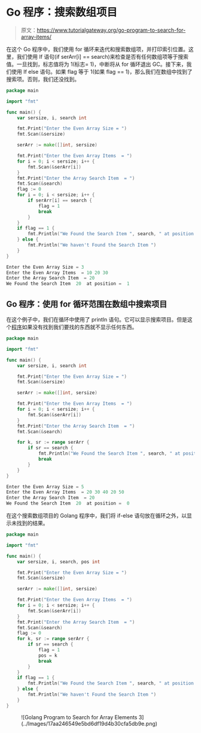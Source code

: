 # Go 程序：搜索数组项目

> 原文：<https://www.tutorialgateway.org/go-program-to-search-for-array-items/>

在这个 Go 程序中，我们使用 for 循环来迭代和搜索数组项，并打印索引位置。这里，我们使用 If 语句(if serArr[i] == search)来检查是否有任何数组项等于搜索值。一旦找到，标志值将为 1(标志= 1)，中断将从 for 循环退出 GC。接下来，我们使用 If else 语句。如果 flag 等于 1(如果 flag == 1)，那么我们在数组中找到了搜索项。否则，我们还没找到。

```go
package main

import "fmt"

func main() {
    var sersize, i, search int

    fmt.Print("Enter the Even Array Size = ")
    fmt.Scan(&sersize)

    serArr := make([]int, sersize)

    fmt.Print("Enter the Even Array Items  = ")
    for i = 0; i < sersize; i++ {
        fmt.Scan(&serArr[i])
    }
    fmt.Print("Enter the Array Search Item  = ")
    fmt.Scan(&search)
    flag := 0
    for i = 0; i < sersize; i++ {
        if serArr[i] == search {
            flag = 1
            break
        }
    }
    if flag == 1 {
        fmt.Println("We Found the Search Item ", search, " at position = ", i)
    } else {
        fmt.Println("We haven't Found the Search Item ")
    }
}
```

```go
Enter the Even Array Size = 3
Enter the Even Array Items  = 10 20 30
Enter the Array Search Item  = 20
We Found the Search Item  20  at position =  1
```

## Go 程序：使用 for 循环范围在数组中搜索项目

在这个例子中，我们在循环中使用了 println 语句。它可以显示搜索项目。但是这个[程序](https://www.tutorialgateway.org/go-programs/)如果没有找到我们要找的东西就不显示任何东西。

```go
package main

import "fmt"

func main() {
    var sersize, i, search int

    fmt.Print("Enter the Even Array Size = ")
    fmt.Scan(&sersize)

    serArr := make([]int, sersize)

    fmt.Print("Enter the Even Array Items  = ")
    for i = 0; i < sersize; i++ {
        fmt.Scan(&serArr[i])
    }
    fmt.Print("Enter the Array Search Item  = ")
    fmt.Scan(&search)

    for k, sr := range serArr {
        if sr == search {
            fmt.Println("We Found the Search Item ", search, " at position = ", k)
            break
        }
    }
}
```

```go
Enter the Even Array Size = 5
Enter the Even Array Items  = 20 30 40 20 50
Enter the Array Search Item  = 20
We Found the Search Item  20  at position =  0
```

在这个搜索数组项目的 Golang 程序中，我们将 if-else 语句放在循环之外，以显示未找到的结果。

```go
package main

import "fmt"

func main() {
    var sersize, i, search, pos int

    fmt.Print("Enter the Even Array Size = ")
    fmt.Scan(&sersize)

    serArr := make([]int, sersize)

    fmt.Print("Enter the Even Array Items  = ")
    for i = 0; i < sersize; i++ {
        fmt.Scan(&serArr[i])
    }
    fmt.Print("Enter the Array Search Item  = ")
    fmt.Scan(&search)
    flag := 0
    for k, sr := range serArr {
        if sr == search {
            flag = 1
            pos = k
            break
        }
    }
    if flag == 1 {
        fmt.Println("We Found the Search Item ", search, " at position = ", pos)
    } else {
        fmt.Println("We haven't Found the Search Item ")
    }
}
```

<figure class="wp-block-image size-large">![Golang Program to Search for Array Elements 3](../Images/17aa246549e5bd6df19d4b30cfa5db9e.png)</figure>